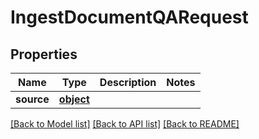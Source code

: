# IngestDocumentQARequest

## Properties
Name | Type | Description | Notes
------------ | ------------- | ------------- | -------------
**source** | [**object**](.md) |  | 

[[Back to Model list]](../README.md#documentation-for-models) [[Back to API list]](../README.md#documentation-for-api-endpoints) [[Back to README]](../README.md)


